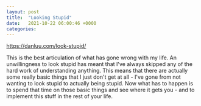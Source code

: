 ```yaml
---
layout: post
title:  "Looking Stupid"
date:   2021-10-22 06:00:46 +0000
categories:
---
```


https://danluu.com/look-stupid/

This is the best articulation of what has gone wrong with my life. An unwillingness to look stupid has meant that I've always skipped any of the hard work of understanding anything. This means that there are actually some really basic things that I just don't get at all - I've gone from not wanting to look stupid to actually being stupid. Now what has to happen is to spend that time on those basic things and see where it gets you - and to implement this stuff in the rest of your life. 